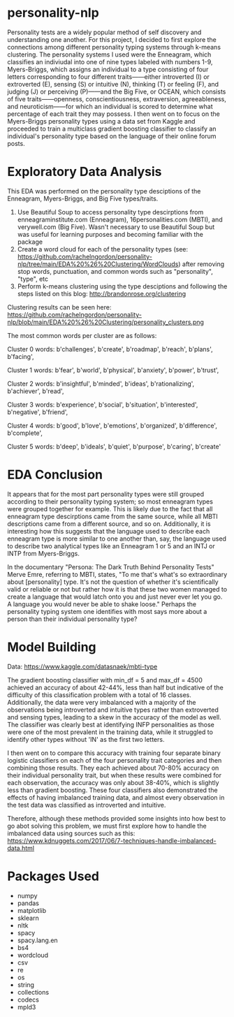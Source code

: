 # personality-nlp

Personality tests are a widely popular method of self discovery and understanding one another. For this project, I decided to first explore the connections among different personality typing systems through k-means clustering. The personality systems I used were the Enneagram, which classifies an indiviudal into one of nine types labeled with numbers 1-9, Myers-Briggs, which assigns an individual to a type consisting of four letters corresponding to four different traits——either introverted (I) or extroverted (E), sensing (S) or intuitive (N), thinking (T) or feeling (F), and judging (J) or perceiving (P)——and the Big Five, or OCEAN, which consists of five traits——openness, conscientiousness, extraversion, agreeableness, and neuroticism——for which an individual is scored to determine what percentage of each trait they may possess. I then went on to focus on the Myers-Briggs personality types using a data set from Kaggle and proceeded to train a multiclass gradient boosting classifier to classify an individual's personality type based on the language of their online forum posts.


# Exploratory Data Analysis

This EDA was performed on the personality type desciptions of the Enneagram, Myers-Briggs, and Big Five types/traits.

1. Use Beautiful Soup to access personality type descirptions from enneagraminstitute.com (Enneagram), 16personalities.com (MBTI), and verywell.com (Big Five). Wasn't necessary to use Beautiful Soup but was useful for learning purposes and becoming familiar with the package
2. Create a word cloud for each of the personality types (see: https://github.com/rachelngordon/personality-nlp/tree/main/EDA%20%26%20Clustering/WordClouds) after removing stop words, punctuation, and common words such as "personality", "type", etc
3. Perform k-means clustering using the type desciptions and following the steps listed on this blog: http://brandonrose.org/clustering

Clustering results can be seen here: https://github.com/rachelngordon/personality-nlp/blob/main/EDA%20%26%20Clustering/personality_clusters.png 

The most common words per cluster are as follows:

Cluster 0 words: b'challenges', b'create', b'roadmap', b'reach', b'plans', b'facing',

Cluster 1 words: b'fear', b'world', b'physical', b'anxiety', b'power', b'trust',

Cluster 2 words: b'insightful', b'minded', b'ideas', b'rationalizing', b'achiever', b'read',

Cluster 3 words: b'experience', b'social', b'situation', b'interested', b'negative', b'friend',

Cluster 4 words: b'good', b'love', b'emotions', b'organized', b'difference', b'complete',

Cluster 5 words: b'deep', b'ideals', b'quiet', b'purpose', b'caring', b'create'


# EDA Conclusion

It appears that for the most part personality types were still grouped according to their personality typing system; so most enneagram types were grouped together for example. This is likely due to the fact that all enneagram type descirptions came from the same source, while all MBTI descriptions came from a different source, and so on. Additionally, it is interesting how this suggests that the language used to describe each enneagram type is more similar to one another than, say, the language used to describe two analytical types like an Enneagram 1 or 5 and an INTJ or INTP from Myers-Briggs.

In the documentary "Persona: The Dark Truth Behind Personality Tests" Merve Emre, referring to MBTI, states, "To me that's what's so extraordinary about [personality] type. It's not the question of whether it's scientifically valid or reliable or not but rather how it is that these two women managed to create a language that would latch onto you and just never ever let you go. A language you would never be able to shake loose." Perhaps the personality typing system one identifies with most says more about a person than their individual personality type?


# Model Building

Data: https://www.kaggle.com/datasnaek/mbti-type

The gradient boosting classifier with min_df = 5 and max_df = 4500 achieved an accuracy of about 42-44%, less than half but indicative of the difficulty of this classification problem with a total of 16 classes. Additionally, the data were very imbalanced with a majority of the observations being introverted and intuitive types rather than extroverted and sensing types, leading to a skew in the accuracy of the model as well. The classifier was clearly best at identifying INFP personalities as those were one of the most prevalent in the training data, while it struggled to identify other types without 'IN' as the first two letters. 

I then went on to compare this accuracy with training four separate binary logistic classifiers on each of the four personality trait categories and then combining those results. They each achieved about 70-80% accuracy on their individual personality trait, but when these results were combined for each observation, the accuracy was only about 38-40%, which is slightly less than gradient boosting. These four classifiers also demonstrated the effects of having imbalanced training data, and almost every observation in the test data was classified as introverted and intuitive. 

Therefore, although these methods provided some insights into how best to go abot solving this problem, we must first explore how to handle the imbalanced data using sources such as this: https://www.kdnuggets.com/2017/06/7-techniques-handle-imbalanced-data.html


# Packages Used

- numpy
- pandas
- matplotlib
- sklearn
- nltk
- spacy
- spacy.lang.en
- bs4
- wordcloud
- csv
- re 
- os
- string
- collections
- codecs
- mpld3
